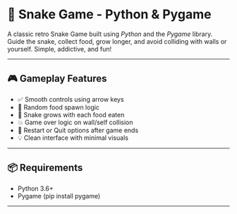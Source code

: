 # 🐍 Snake Game - Python & Pygame

A classic retro Snake Game built using *Python* and the *Pygame* library. Guide the snake, collect food, grow longer, and avoid colliding with walls or yourself. Simple, addictive, and fun!

---

## 🎮 Gameplay Features

- ✅ Smooth controls using arrow keys
- 🍎 Random food spawn logic
- 🐍 Snake grows with each food eaten
- 💥 Game over logic on wall/self collision
- 🔄 Restart or Quit options after game ends
- 💡 Clean interface with minimal visuals

---

## 📦 Requirements

- Python 3.6+
- Pygame (pip install pygame)

---
